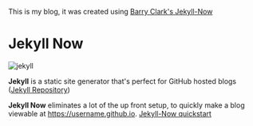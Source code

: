 
This is my blog, it was created using [Barry Clark's Jekyll-Now](https://github.com/barryclark/jekyll-now)

# Jekyll Now

![jekyll](/images/jekyll-logo.png "Jekyll logo")

**Jekyll** is a static site generator that's perfect for GitHub hosted blogs ([Jekyll Repository](https://github.com/jekyll/jekyll))

**Jekyll Now** eliminates a lot of the up front setup, to quickly make a blog viewable at <https://username.github.io>. [Jekyll-Now quickstart](https://github.com/barryclark/jekyll-now#quick-start)
